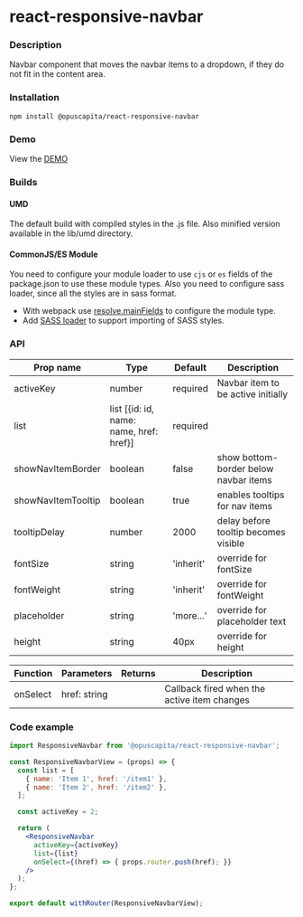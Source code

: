 # react-responsive-navbar

### Description
Navbar component that moves the navbar items to a dropdown, if they do not fit in the content area.

### Installation
```
npm install @opuscapita/react-responsive-navbar
```

### Demo
View the [DEMO](https://opuscapita.github.io/react-responsive-navbar)

### Builds
#### UMD
The default build with compiled styles in the .js file. Also minified version available in the lib/umd directory.
#### CommonJS/ES Module
You need to configure your module loader to use `cjs` or `es` fields of the package.json to use these module types.
Also you need to configure sass loader, since all the styles are in sass format.
* With webpack use [resolve.mainFields](https://webpack.js.org/configuration/resolve/#resolve-mainfields) to configure the module type.
* Add [SASS loader](https://github.com/webpack-contrib/sass-loader) to support importing of SASS styles.

### API
| Prop name         | Type                                    | Default   | Description                           |
| ------------------| --------------------------------------- | --------- | ------------------------------------- |
| activeKey         | number                                  | required  | Navbar item to be active initially    |
| list              | list [{id: id, name: name, href: href}] | required  |                                       |
| showNavItemBorder | boolean                                 | false     | show bottom-border below navbar items |
| showNavItemTooltip| boolean                                 | true      | enables tooltips for nav items        |
| tooltipDelay      | number                                  | 2000      | delay before tooltip becomes visible  |
| fontSize          | string                                  | 'inherit' | override for fontSize                 |
| fontWeight        | string                                  | 'inherit' | override for fontWeight               |
| placeholder       | string                                  | 'more...' | override for placeholder text         |
| height            | string                                  | 40px      | override for height                   |

| Function | Parameters   | Returns | Description                              |
| -------- | ------------ | ------- | ---------------------------------------- |
| onSelect | href: string |         | Callback fired when the active item changes |

### Code example
```jsx
import ResponsiveNavbar from '@opuscapita/react-responsive-navbar';

const ResponsiveNavbarView = (props) => {
  const list = [
    { name: 'Item 1', href: '/item1' },
    { name: 'Item 2', href: '/item2' },
  ];

  const activeKey = 2;

  return (
    <ResponsiveNavbar
      activeKey={activeKey}
      list={list}
      onSelect={(href) => { props.router.push(href); }}
    />
  );
};

export default withRouter(ResponsiveNavbarView);
```
